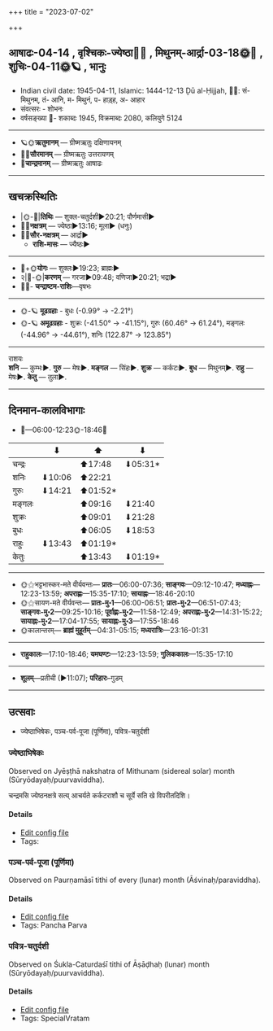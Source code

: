 +++
title = "2023-07-02"

+++
## आषाढः-04-14  ,  वृश्चिकः-ज्येष्ठा🌛🌌  ,  मिथुनम्-आर्द्रा-03-18🌞🌌  ,  शुचिः-04-11🌞🪐  ,  भानुः
- Indian civil date: 1945-04-11, Islamic: 1444-12-13 Ḏū al-Ḥijjah, 🌌🌞: सं- मिथुनम्, तं- आनि, म- मिथुनं, प- हाड़्ह, अ- आहार
- संवत्सरः - शोभनः
- वर्षसङ्ख्या 🌛- शकाब्दः 1945, विक्रमाब्दः 2080, कलियुगे 5124
___________________
- 🪐🌞**ऋतुमानम्** — ग्रीष्मऋतुः दक्षिणायनम्
- 🌌🌞**सौरमानम्** — ग्रीष्मऋतुः उत्तरायणम्
- 🌛**चान्द्रमानम्** — ग्रीष्मऋतुः आषाढः
___________________


## खचक्रस्थितिः
- |🌞-🌛|**तिथिः** — शुक्ल-चतुर्दशी►20:21; पौर्णमासी►  
- 🌌🌛**नक्षत्रम्** — ज्येष्ठा►13:16; मूला► (धनुः)  
- 🌌🌞**सौर-नक्षत्रम्** — आर्द्रा►  
  - **राशि-मासः** — ज्यैष्ठः► 
___________________
- 🌛+🌞**योगः** — शुक्लः►19:23; ब्राह्मः►  
- २|🌛-🌞|**करणम्** — गरजा►09:48; वणिजा►20:21; भद्रा►  
- 🌌🌛- **चन्द्राष्टम-राशिः**—वृषभः  
___________________
- 🌞-🪐 **मूढग्रहाः** - बुधः (-0.99° → -2.21°)
- 🌞-🪐 **अमूढग्रहाः** - शुक्रः (-41.50° → -41.15°), गुरुः (60.46° → 61.24°), मङ्गलः (-44.96° → -44.61°), शनिः (122.87° → 123.85°)
___________________
राशयः  
**शनि** — कुम्भः►. **गुरु** — मेषः►. **मङ्गल** — सिंहः►. **शुक्र** — कर्कटः►. **बुध** — मिथुनम्►. **राहु** — मेषः►. **केतु** — तुला►. 
___________________


## दिनमान-कालविभागाः
- 🌅—06:00-12:23🌞-18:46🌇  

|      |⬇     |⬆     |⬇     |
|------|-----|-----|------|
|चन्द्रः|     |⬆17:48 |⬇05:31*|
|शनिः   |⬇10:06 |⬆22:21 |     |
|गुरुः  |⬇14:21 |⬆01:52*|     |
|मङ्गलः |     |⬆09:16 |⬇21:40 |
|शुक्रः |     |⬆09:01 |⬇21:28 |
|बुधः   |     |⬆06:05 |⬇18:53 |
|राहुः  |⬇13:43 |⬆01:19*|     |
|केतुः  |     |⬆13:43 |⬇01:19*|
___________________
- 🌞⚝भट्टभास्कर-मते वीर्यवन्तः— **प्रातः**—06:00-07:36; **साङ्गवः**—09:12-10:47; **मध्याह्नः**—12:23-13:59; **अपराह्णः**—15:35-17:10; **सायाह्नः**—18:46-20:10  
- 🌞⚝सायण-मते वीर्यवन्तः— **प्रातः-मु॰1**—06:00-06:51; **प्रातः-मु॰2**—06:51-07:43; **साङ्गवः-मु॰2**—09:25-10:16; **पूर्वाह्णः-मु॰2**—11:58-12:49; **अपराह्णः-मु॰2**—14:31-15:22; **सायाह्नः-मु॰2**—17:04-17:55; **सायाह्नः-मु॰3**—17:55-18:46  
- 🌞कालान्तरम्— **ब्राह्मं मुहूर्तम्**—04:31-05:15; **मध्यरात्रिः**—23:16-01:31  
___________________
- **राहुकालः**—17:10-18:46; **यमघण्टः**—12:23-13:59; **गुलिककालः**—15:35-17:10  
___________________
- **शूलम्**—प्रतीची (►11:07); **परिहारः**–गुडम्  
___________________

## उत्सवाः
- ज्येष्ठाभिषेकः, पञ्च-पर्व-पूजा (पूर्णिमा), पवित्र-चतुर्दशी
### ज्येष्ठाभिषेकः

Observed on Jyēṣṭhā nakshatra of Mithunam (sidereal solar) month (Sūryōdayaḥ/puurvaviddha). 

चन्द्रमसि ज्येष्ठनक्षत्रे सत्य् आचर्यते कर्कटराशौ च सूर्ये सति खे विपरीतदिशि।

#### Details
- [Edit config file](https://github.com/jyotisham/adyatithi/blob/master/devatA/vaiShNava/sidereal_solar_month/nakshatra/03/18/jyESThAbhiSEkam.toml)
- Tags: 


### पञ्च-पर्व-पूजा (पूर्णिमा)

Observed on Paurṇamāsī tithi of every (lunar) month (Āśvinaḥ/paraviddha). 



#### Details
- [Edit config file](https://github.com/jyotisham/adyatithi/blob/master/devatA/devIparva/lunar_month/tithi/00/15/pancha-parva-2.toml)
- Tags: Pancha Parva


### पवित्र-चतुर्दशी

Observed on Śukla-Caturdaśī tithi of Āṣāḍhaḥ (lunar) month (Sūryōdayaḥ/puurvaviddha). 



#### Details
- [Edit config file](https://github.com/jyotisham/adyatithi/blob/master/general/lunar_month/tithi/04/14/pavitra-caturdazI.toml)
- Tags: SpecialVratam


